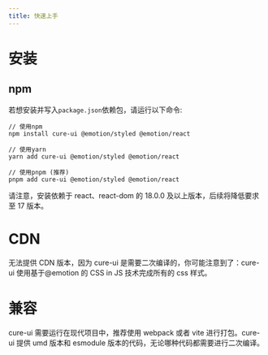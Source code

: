 ```yaml
---
title: 快速上手
---
```


# 安装

## npm

若想安装并写入`package.json`依赖包，请运行以下命令:

```shell
// 使用npm
npm install cure-ui @emotion/styled @emotion/react

// 使用yarn
yarn add cure-ui @emotion/styled @emotion/react

// 使用pnpm (推荐)
pnpm add cure-ui @emotion/styled @emotion/react
```

请注意，安装依赖于 react、react-dom 的 18.0.0 及以上版本，后续将降低要求至 17 版本。

# CDN

无法提供 CDN 版本，因为 cure-ui 是需要二次编译的，你可能注意到了：cure-ui 使用基于@emotion 的 CSS in JS 技术完成所有的 css 样式。

# 兼容

cure-ui 需要运行在现代项目中，推荐使用 webpack 或者 vite 进行打包。cure-ui 提供 umd 版本和 esmodule 版本的代码，无论哪种代码都需要进行二次编译。
